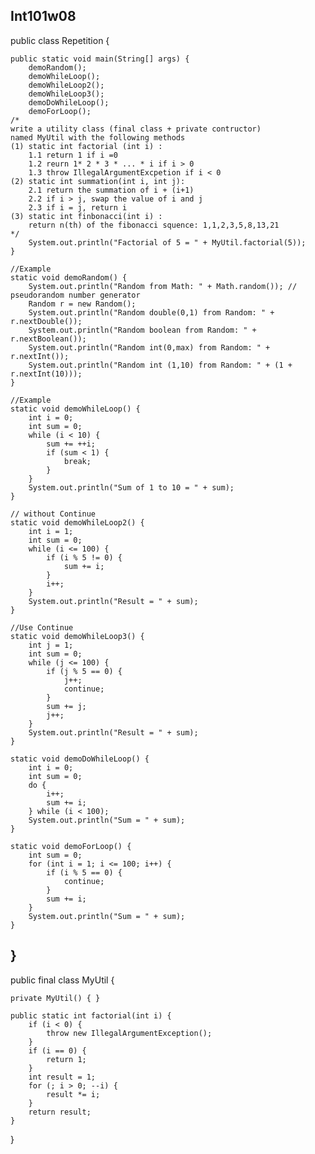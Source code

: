 Int101w08
-------------------------------------------------------------------------------------------------------------------------------------------------------------------------------------------------------------------
public class Repetition {

    public static void main(String[] args) {
        demoRandom();
        demoWhileLoop();
        demoWhileLoop2();
        demoWhileLoop3();
        demoDoWhileLoop();
        demoForLoop();
    /*
    write a utility class (final class + private contructor)
    named MyUtil with the following methods
    (1) static int factorial (int i) :
        1.1 return 1 if i =0
        1.2 reurn 1* 2 * 3 * ... * i if i > 0
        1.3 throw IllegalArgumentExcpetion if i < 0
    (2) static int summation(int i, int j):
        2.1 return the summation of i + (i+1)
        2.2 if i > j, swap the value of i and j
        2.3 if i = j, return i 
    (3) static int finbonacci(int i) :
        return n(th) of the fibonacci squence: 1,1,2,3,5,8,13,21
    */
        System.out.println("Factorial of 5 = " + MyUtil.factorial(5));
    }

    //Example
    static void demoRandom() {
        System.out.println("Random from Math: " + Math.random()); // pseudorandom number generator
        Random r = new Random();
        System.out.println("Random double(0,1) from Random: " + r.nextDouble());
        System.out.println("Random boolean from Random: " + r.nextBoolean());
        System.out.println("Random int(0,max) from Random: " + r.nextInt());
        System.out.println("Random int (1,10) from Random: " + (1 + r.nextInt(10)));
    }

    //Example
    static void demoWhileLoop() {
        int i = 0;
        int sum = 0;
        while (i < 10) {
            sum += ++i;
            if (sum < 1) {
                break;
            }
        }
        System.out.println("Sum of 1 to 10 = " + sum);
    }

    // without Continue   
    static void demoWhileLoop2() {
        int i = 1;
        int sum = 0;
        while (i <= 100) {
            if (i % 5 != 0) {
                sum += i;
            }
            i++;
        }
        System.out.println("Result = " + sum);
    }

    //Use Continue
    static void demoWhileLoop3() {
        int j = 1;
        int sum = 0;
        while (j <= 100) {
            if (j % 5 == 0) {
                j++;
                continue;
            }
            sum += j;
            j++;
        }
        System.out.println("Result = " + sum);
    }

    static void demoDoWhileLoop() {
        int i = 0;
        int sum = 0;
        do {
            i++;
            sum += i;
        } while (i < 100);
        System.out.println("Sum = " + sum);
    }

    static void demoForLoop() {
        int sum = 0;
        for (int i = 1; i <= 100; i++) {
            if (i % 5 == 0) {
                continue;
            }
            sum += i;
        }
        System.out.println("Sum = " + sum);
    }

}
-------------------------------------------------------------------------------------------------------------------------------------------------------------------------------------------------------------------
public final class MyUtil {

    private MyUtil() { }
   
    public static int factorial(int i) {
        if (i < 0) {
            throw new IllegalArgumentException();
        }
        if (i == 0) {
            return 1;
        }
        int result = 1;
        for (; i > 0; --i) {
            result *= i;
        }
        return result;
    }
}
